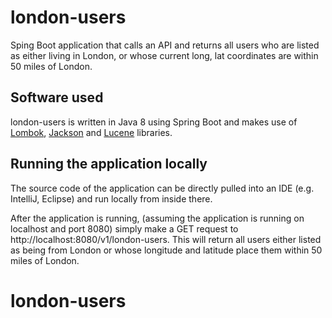 # london-users

Sping Boot application that calls an API and returns all users who are listed as either living in London, or whose current long, lat coordinates are within 50 miles of London.

## Software used

london-users is written in Java 8 using Spring Boot and makes use of [Lombok](https://projectlombok.org/), [Jackson](https://github.com/FasterXML/jackson) and [Lucene](https://lucene.apache.org/core/8_3_0/core/org/apache/lucene/util/SloppyMath.html) libraries.

## Running the application locally

The source code of the application can be directly pulled into an IDE (e.g. IntelliJ, Eclipse) and run locally from inside there.

After the application is running, (assuming the application is running on localhost and port 8080) simply make a GET request to http://localhost:8080/v1/london-users. This will return all users either listed as being from London or whose longitude and latitude place them within 50 miles of London. 


# london-users
